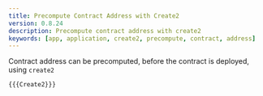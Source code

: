 ```yaml
---
title: Precompute Contract Address with Create2
version: 0.8.24
description: Precompute contract address with create2
keywords: [app, application, create2, precompute, contract, address]
---
```


Contract address can be precomputed, before the contract is deployed, using `create2`

```solidity
{{{Create2}}}
```
